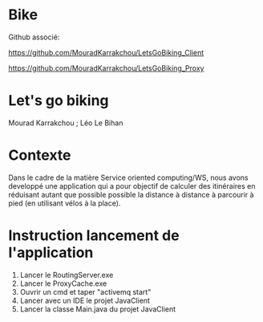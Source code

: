 # Bike
Github associé: 

https://github.com/MouradKarrakchou/LetsGoBiking_Client

https://github.com/MouradKarrakchou/LetsGoBiking_Proxy

# Let's go biking
 Mourad Karrakchou ; Léo Le Bihan
# Contexte
Dans le cadre de la matière Service oriented computing/WS, nous avons developpé une application qui a pour objectif de calculer des itinéraires en réduisant autant que possible possible la distance à distance à parcourir à pied (en utilisant vélos à la place).

# Instruction lancement de l'application
1) Lancer le RoutingServer.exe
2) Lancer le ProxyCache.exe
3) Ouvrir un cmd et taper "activemq start"
4) Lancer avec un IDE le projet JavaClient
5) Lancer la classe Main.java du projet JavaClient
